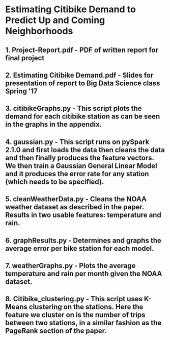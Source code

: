 # Estimating Citibike Demand to Predict Up and Coming Neighborhoods

## 1. Project-Report.pdf - PDF of written report for final project

## 2. Estimating Citibike Demand.pdf - Slides for presentation of report to Big Data Science class Spring '17

## 3. citibikeGraphs.py - This script plots the demand for each citibike station as can be seen in the graphs in the appendix.

## 4. gaussian.py - This script runs on pySpark 2.1.0 and first loads the data then cleans the data and then finally produces the feature vectors. We then train a Gaussian General Linear Model and it produces the error rate for any station (which needs to be specified).

## 5. cleanWeatherData.py - Cleans the NOAA weather dataset as described in the paper. Results in two usable features: temperature and rain. 

## 6. graphResults.py - Determines and graphs the average error per bike station for each model.

## 7. weatherGraphs.py - Plots the average temperature and rain per month given the NOAA dataset. 

## 8. Citibike_clustering.py - This script uses K-Means clustering on the stations. Here the feature we cluster on is the number of trips between two stations, in a similar fashion as the PageRank section of the paper. 
